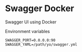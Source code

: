 # Swagger Docker
Swagger UI using Docker

Environment variables

```
SWAGGER_PORT=0.0.0.0:90
SWAGGER_YAML=/path/yo/swagger.yml
```